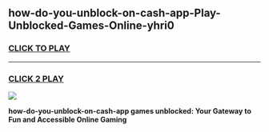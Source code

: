 
## how-do-you-unblock-on-cash-app-Play-Unblocked-Games-Online-yhri0
<h3>
<a href="https://premium76.site?title=how-do-you-unblock-on-cash-app&ref=25A">CLICK TO PLAY</a></h3>
<hr>

<h3>
<a href="https://premium76.site?title=how-do-you-unblock-on-cash-app&ref=25A">CLICK 2 PLAY</a>
  
</h3>

<a href="https://premium76.site?title=how-do-you-unblock-on-cash-app&ref=25A"><img src="https://clearcache.store/games.png"></a>


**how-do-you-unblock-on-cash-app games unblocked: Your Gateway to Fun and Accessible Online Gaming**
